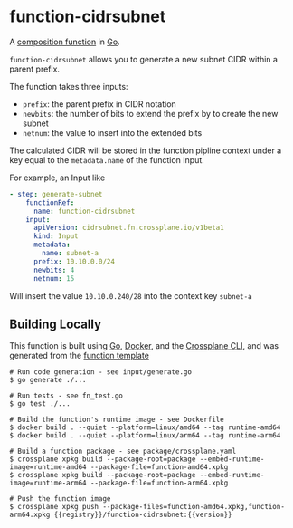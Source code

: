 # function-cidrsubnet

A [composition function][functions] in [Go][go].

`function-cidrsubnet` allows you to generate a new subnet CIDR within a parent prefix.

The function takes three inputs:
- `prefix`: the parent prefix in CIDR notation
- `newbits`: the number of bits to extend the prefix by to create the new subnet
- `netnum`: the value to insert into the extended bits

The calculated CIDR will be stored in the function pipline context under a key equal to the `metadata.name` of the function Input.

For example, an Input like
```yaml
- step: generate-subnet
    functionRef:
      name: function-cidrsubnet
    input:
      apiVersion: cidrsubnet.fn.crossplane.io/v1beta1
      kind: Input
      metadata:
        name: subnet-a
      prefix: 10.10.0.0/24
      newbits: 4
      netnum: 15
```
Will insert the value `10.10.0.240/28` into the context key `subnet-a`


## Building Locally

This function is built using [Go][go], [Docker][docker], and the [Crossplane CLI][cli], and was generated from the [function template][function template]

```shell
# Run code generation - see input/generate.go
$ go generate ./...

# Run tests - see fn_test.go
$ go test ./...

# Build the function's runtime image - see Dockerfile
$ docker build . --quiet --platform=linux/amd64 --tag runtime-amd64
$ docker build . --quiet --platform=linux/arm64 --tag runtime-arm64

# Build a function package - see package/crossplane.yaml
$ crossplane xpkg build --package-root=package --embed-runtime-image=runtime-amd64 --package-file=function-amd64.xpkg
$ crossplane xpkg build --package-root=package --embed-runtime-image=runtime-arm64 --package-file=function-arm64.xpkg

# Push the function image
$ crossplane xpkg push --package-files=function-amd64.xpkg,function-arm64.xpkg {{registry}}/function-cidrsubnet:{{version}}
```

[functions]: https://docs.crossplane.io/latest/concepts/composition-functions
[go]: https://go.dev
[function guide]: https://docs.crossplane.io/knowledge-base/guides/write-a-composition-function-in-go
[function template]: https://github.com/crossplane/function-template-go
[package docs]: https://pkg.go.dev/github.com/crossplane/function-sdk-go
[docker]: https://www.docker.com
[cli]: https://docs.crossplane.io/latest/cli%  
